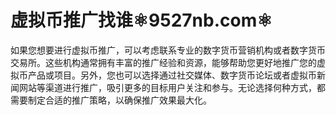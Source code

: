 # 虚拟币推广找谁⚛️9527nb.com⚛️

如果您想要进行虚拟币推广，可以考虑联系专业的数字货币营销机构或者数字货币交易所。这些机构通常拥有丰富的推广经验和资源，能够帮助您更好地推广您的虚拟币产品或项目。另外，您也可以选择通过社交媒体、数字货币论坛或者虚拟币新闻网站等渠道进行推广，吸引更多的目标用户关注和参与。无论选择何种方式，都需要制定合适的推广策略，以确保推广效果最大化。